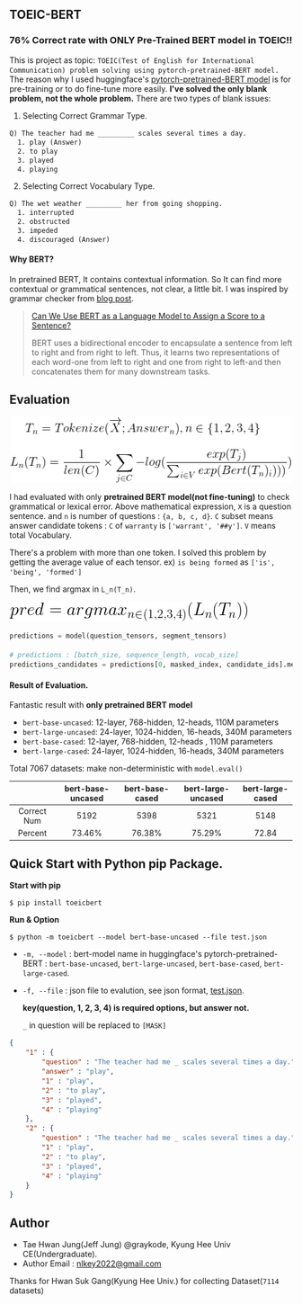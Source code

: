 ## TOEIC-BERT

### 76% Correct rate with ONLY Pre-Trained BERT model in TOEIC!!



This is project as topic: `TOEIC(Test of English for International Communication) problem solving using pytorch-pretrained-BERT model.` The reason why I used huggingface's [pytorch-pretrained-BERT model](<https://github.com/huggingface/pytorch-pretrained-BERT>) is for pre-training or to do fine-tune more easily.  **I've solved the only blank problem, not the whole problem.** There are two types of blank issues:

1. Selecting Correct Grammar Type.

```
Q) The teacher had me _________ scales several times a day.
  1. play (Answer)
  2. to play
  3. played
  4. playing
```

2. Selecting Correct Vocabulary Type.

```
Q) The wet weather _________ her from going shopping.
  1. interrupted
  2. obstructed
  3. impeded
  4. discouraged (Answer)
```



#### Why BERT?

In pretrained BERT, It contains contextual information. So It can find more contextual or grammatical sentences, not clear, a little bit. I was inspired by grammar checker from [blog post](<https://www.scribendi.ai/can-we-use-bert-as-a-language-model-to-assign-score-of-a-sentence/>).

> [Can We Use BERT as a Language Model to Assign a Score to a Sentence?](<https://www.scribendi.ai/can-we-use-bert-as-a-language-model-to-assign-score-of-a-sentence/>)
>
> BERT uses a bidirectional encoder to encapsulate a sentence from left to right and from right to left. Thus, it learns two representations of each word-one from left to right and one from right to left-and then concatenates them for many downstream tasks.



## Evaluation

<p align="center"><img width="500" src="images/baseline.gif" /></p>

I had evaluated with only **pretrained BERT model(not fine-tuning)** to check grammatical or lexical error. Above mathematical expression, `X` is a question sentence. and `n` is number of questions : `{a, b, c, d}`. `C` subset means answer candidate tokens : `C` of `warranty` is `['warrant', '##y']`. `V` means total Vocabulary.

There's a problem with more than one token. I solved this problem by getting the average value of each tensor. ex) `is being formed` as `['is', 'being', 'formed']` 

Then, we find argmax in `L_n(T_n)`.

![](images/prediction.gif)

```python
predictions = model(question_tensors, segment_tensors)

# predictions : [batch_size, sequence_length, vocab_size]
predictions_candidates = predictions[0, masked_index, candidate_ids].mean()
```



#### Result of Evaluation.

Fantastic result with **only pretrained BERT model**

- `bert-base-uncased`: 12-layer, 768-hidden, 12-heads, 110M parameters
- `bert-large-uncased`: 24-layer, 1024-hidden, 16-heads, 340M parameters
- `bert-base-cased`: 12-layer, 768-hidden, 12-heads , 110M parameters
- `bert-large-cased`: 24-layer, 1024-hidden, 16-heads, 340M parameters

Total 7067 datasets: make non-deterministic with `model.eval()`

|             | bert-base-uncased | bert-base-cased | bert-large-uncased | bert-large-cased |
| :---------: | :---------------: | :-------------: | :----------------: | :--------------: |
| Correct Num |       5192        |      5398       |        5321        |       5148       |
|   Percent   |      73.46%       |     76.38%      |       75.29%       |      72.84       |



## Quick Start with Python pip Package.

**Start with pip**

```shell
$ pip install toeicbert
```



**Run & Option**

```shell
$ python -m toeicbert --model bert-base-uncased --file test.json
```

- `-m, --model` : bert-model name in huggingface's pytorch-pretrained-BERT : `bert-base-uncased`, `bert-large-uncased`, `bert-base-cased`, `bert-large-cased`.

- `-f, --file` : json file to evalution, see json format, [test.json](test.json). 

  **key(question, 1, 2, 3, 4)  is required options, but answer not.**

  `_` in question will be replaced to `[MASK]`

```json
{
    "1" : {
        "question" : "The teacher had me _ scales several times a day.",
        "answer" : "play",
        "1" : "play",
        "2" : "to play",
        "3" : "played",
        "4" : "playing"
    },
    "2" : {
        "question" : "The teacher had me _ scales several times a day.",
        "1" : "play",
        "2" : "to play",
        "3" : "played",
        "4" : "playing"
    }
}
```



## Author

- Tae Hwan Jung(Jeff Jung) @graykode, Kyung Hee Univ CE(Undergraduate).
- Author Email : [nlkey2022@gmail.com](mailto:nlkey2022@gmail.com)

Thanks for Hwan Suk Gang(Kyung Hee Univ.) for collecting Dataset(`7114` datasets)